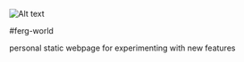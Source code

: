 ![Alt text](./screenshots/ferg-world.jpg)

#ferg-world

personal static webpage for experimenting with new features
